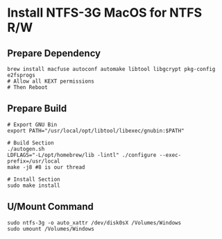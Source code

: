 # Install NTFS-3G MacOS for NTFS R/W

## Prepare Dependency
```shell
brew install macfuse autoconf automake libtool libgcrypt pkg-config e2fsprogs
# Allow all KEXT permissions
# Then Reboot
```

## Prepare Build
```shell
# Export GNU Bin
export PATH="/usr/local/opt/libtool/libexec/gnubin:$PATH"

# Build Section
./autogen.sh
LDFLAGS="-L/opt/homebrew/lib -lintl" ./configure --exec-prefix=/usr/local
make -j8 #8 is our thread

# Install Section
sudo make install
```

## U/Mount Command
```shell
sudo ntfs-3g -o auto_xattr /dev/disk0sX /Volumes/Windows
sudo umount /Volumes/Windows
```